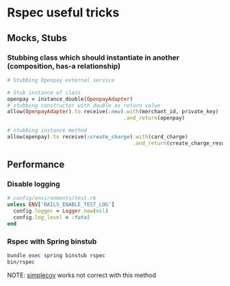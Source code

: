 # Rspec useful tricks
## Mocks, Stubs
### Stubbing class which should instantiate in another (composition, has-a relationship)
```ruby
# Stubbing Openpay external service

# Stub instance of class
openpay = instance_double(OpenpayAdapter)
# stubbing constructor with double as return value
allow(OpenpayAdapter).to receive(:new).with(merchant_id, private_key)
                                      .and_return(openpay)

# stubbing instance method
allow(openpay).to receive(:create_charge).with(card_charge)
                                         .and_return(create_charge_result)
```


## Performance
### Disable logging
```ruby
# config/environments/test.rb
unless ENV['RAILS_ENABLE_TEST_LOG']
  config.logger = Logger.new(nil)
  config.log_level = :fatal
end
```

### Rspec with Spring binstub

```ruby
bundle exec spring binstub rspec
bin/rspec
```

NOTE: [simplecov](https://github.com/colszowka/simplecov) works not correct with this method
